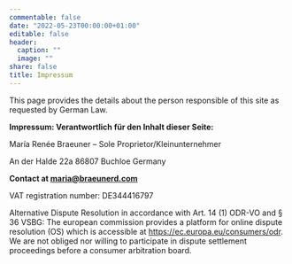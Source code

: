 ```yaml
---
commentable: false
date: "2022-05-23T00:00:00+01:00"
editable: false
header:
  caption: ""
  image: ""
share: false
title: Impressum
---
```


This page provides the details about the person responsible of this site as requested by German Law.

**Impressum: Verantwortlich für den Inhalt dieser Seite:**

María Renée Braeuner – Sole Proprietor/Kleinunternehmer

An der Halde 22a
86807 Buchloe
Germany

**Contact at maria@braeunerd.com**

VAT registration number: DE344416797


Alternative Dispute Resolution in accordance with Art. 14 (1) ODR-VO and § 36 VSBG:
The european commission provides a platform for online dispute resolution (OS) which is accessible at https://ec.europa.eu/consumers/odr. We are not obliged nor willing to participate in dispute settlement proceedings before a consumer arbitration board.